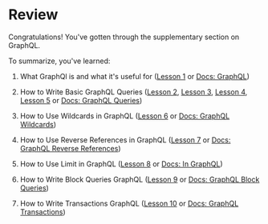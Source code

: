 # Review

Congratulations! You've gotten through the supplementary section on GraphQL.

To summarize, you've learned:

1. What GraphQl is and what it's useful for ([Lesson 1](/guides/graphql/1.md) or
   [Docs: GraphQL](/overview/query/graphql.md))

2. How to Write Basic GraphQL Queries ([Lesson 2](/guides/graphql/2.md),
   [Lesson 3](/guides/graphql/3.md), [Lesson 4](/guides/graphql/4.md),
   [Lesson 5](/guides/graphql/5.md) or  [Docs: GraphQL Queries](/overview/query/graphql.md#queries))

3. How to Use Wildcards in GraphQL ([Lesson 6](/guides/graphql/6.md) or
   [Docs: GraphQL Wildcards](/overview/query/graphql.md#wildcards))

4. How to Use Reverse References in GraphQL ([Lesson 7](/guides/graphql/7.md) or
   [Docs: GraphQL Reverse References](/overview/query/graphql.md#reverse-references))

5. How to Use Limit in GraphQL ([Lesson 8](/guides/graphql/8.md) or
    [Docs: In GraphQL](/overview/query/graphql.md#sub-select-queries))

6. How to Write Block Queries GraphQL ([Lesson 9](/guides/graphql/9.md) or
    [Docs: GraphQL Block Queries](/overview/query/graphql.md#block-queries))

7. How to Write Transactions GraphQL ([Lesson 10](/guides/graphql/10.md) or
    [Docs: GraphQL Transactions](/overview/query/graphql.md#transactions))
